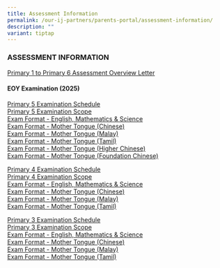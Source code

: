 ```yaml
---
title: Assessment Information
permalink: /our-ij-partners/parents-portal/assessment-information/
description: ""
variant: tiptap
---
```

<h3>ASSESSMENT INFORMATION</h3>
<p><a href="/files/Assessment Information /21_Jan_2025_P1_P6_Assessment_Overview_Letter_HA_P1_6_PMY_007_2025.pdf" rel="noopener nofollow" target="_blank">Primary 1 to Primary 6 Assessment Overview Letter</a>
</p>
<h4><strong>EOY Examination (2025)</strong></h4>
<p><a href="/files/2025 EOY Exam/P5_EOY_EXAMINATION_SCHEDULE_2025.pdf" rel="noopener nofollow" target="_blank">Primary 5 Examination Schedule</a>
<br><a href="/files/2025 EOY Exam/P5_EOY_SCOPE_2025.pdf" rel="noopener nofollow" target="_blank">Primary 5 Examination Scope</a>
<br><a href="/files/P5_EOY_EXAM_FORMAT_EL__MATH___SC.pdf" rel="noopener nofollow" target="_blank">Exam Format - English, Mathematics &amp; Science</a>
<br><a href="/files/2025 EOY Exam/P5_EOY_EXAM_FORMAT_CL.pdf" rel="noopener nofollow" target="_blank">Exam Format - Mother Tongue (Chinese)</a>
<br><a href="/files/2025 EOY Exam/P5_EOY_EXAM_FORMAT_ML.pdf" rel="noopener nofollow" target="_blank">Exam Format - Mother Tongue (Malay)</a>
<br><a href="/files/2025 EOY Exam/P5_EOY_EXAM_FORMAT_TL.pdf" rel="noopener nofollow" target="_blank">Exam Format - Mother Tongue (Tamil)</a>
<br><a href="/files/2025 EOY Exam/P5_EOY_EXAM_FORMAT_HCL.pdf" rel="noopener nofollow" target="_blank">Exam Format - Mother Tongue (Higher Chinese)</a>
<br><a href="/files/2025 EOY Exam/P5_EOY_EXAM_FORMAT_FCL.pdf" rel="noopener nofollow" target="_blank">Exam Format - Mother Tongue (Foundation Chinese)</a>
</p>
<p><a href="/files/P4_EOY_EXAMINATION_SCHEDULE_2025.pdf" rel="noopener nofollow" target="_blank">Primary 4 Examination Schedule</a>
<br><a href="/files/2025 EOY Exam/P4_EOY_SCOPE_2025.pdf" rel="noopener nofollow" target="_blank">Primary 4 Examination Scope</a>
<br><a href="/files/P4_EOY_EXAM_FORMAT_EL__MATH___SC.pdf" rel="noopener nofollow" target="_blank">Exam Format - English, Mathematics &amp; Science</a>
<br><a href="/files/2025 EOY Exam/P4_EOY_EXAM_FORMAT_CL.pdf" rel="noopener nofollow" target="_blank">Exam Format - Mother Tongue (Chinese)</a>
<br><a href="/files/2025 EOY Exam/P4_EOY_EXAM_FORMAT_ML.pdf" rel="noopener nofollow" target="_blank">Exam Format - Mother Tongue (Malay)</a>
<br><a href="/files/2025 EOY Exam/P3_EOY_EXAM_FORMAT_TL.pdf" rel="noopener nofollow" target="_blank">Exam Format - Mother Tongue (Tamil)</a>
</p>
<p><a href="/files/2025 EOY Exam/P3_EOY_EXAMINATION_SCHEDULE_2025.pdf" rel="noopener nofollow" target="_blank">Primary 3 Examination Schedule</a>
<br><a href="/files/2025 EOY Exam/P3_EOY_SCOPE_2025.pdf" rel="noopener nofollow" target="_blank">Primary 3 Examination Scope</a>
<br><a href="/files/P3_EOY_EXAM_FORMAT_EL__MATH___SC.pdf" rel="noopener nofollow" target="_blank">Exam Format - English, Mathematics &amp; Science</a>
<br><a href="/files/2025 EOY Exam/P3_EOY_EXAM_FORMAT_CL.pdf" rel="noopener nofollow" target="_blank">Exam Format - Mother Tongue (Chinese)</a>
<br><a href="/files/2025 EOY Exam/P3_EOY_EXAM_FORMAT_ML.pdf" rel="noopener nofollow" target="_blank">Exam Format - Mother Tongue (Malay)</a>
<br><a href="/files/2025 EOY Exam/P3_EOY_EXAM_FORMAT_TL.pdf" rel="noopener nofollow" target="_blank">Exam Format - Mother Tongue (Tamil)</a>
</p>
<p></p>
<p></p>
<p></p>
<p></p>
<p></p>
<p></p>